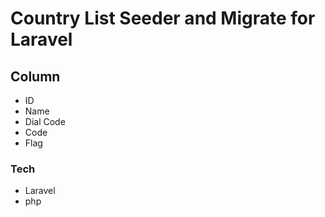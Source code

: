 # Country List Seeder and Migrate for Laravel
## Column
  - ID
  - Name
  - Dial Code
  - Code
  - Flag

### Tech
- Laravel 
- php
